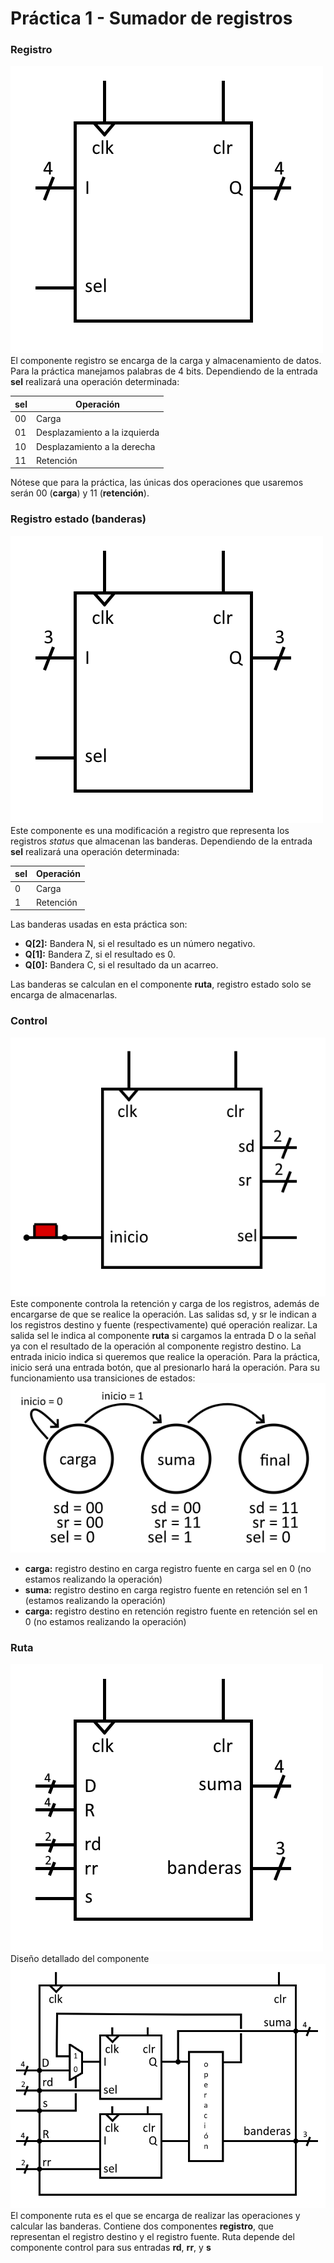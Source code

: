 # Práctica 1 - Sumador de registros

### Registro
![Diseño del componente registro](/P1%20-%20Sumador%20de%20registros/registro.png)
El componente registro se encarga de la carga y almacenamiento de datos. Para la práctica manejamos palabras de 4 bits.
Dependiendo de la entrada **sel** realizará una operación determinada:

| sel | Operación |
| -------- | ------- |
| 00 | Carga |
| 01 | Desplazamiento a la izquierda |
| 10 | Desplazamiento a la derecha |
| 11 | Retención |

Nótese que para la práctica, las únicas dos operaciones que usaremos serán 00 (**carga**) y 11 (**retención**).

### Registro estado (banderas)
![Diseño del componente registro estado](/P1%20-%20Sumador%20de%20registros/registro_estado.png)
Este componente es una modificación a registro que representa los registros *status* que almacenan las banderas.
Dependiendo de la entrada **sel** realizará una operación determinada:

| sel | Operación |
| -------- | ------- |
| 0 | Carga |
| 1 | Retención |

Las banderas usadas en esta práctica son:
* **Q[2]:** Bandera N, si el resultado es un número negativo.
* **Q[1]:** Bandera Z, si el resultado es 0.
* **Q[0]:** Bandera C, si el resultado da un acarreo.

Las banderas se calculan en el componente **ruta**, registro estado solo se encarga de almacenarlas.

### Control
![Diseño del componente control](/P1%20-%20Sumador%20de%20registros/control.png)
Este componente controla la retención y carga de los registros, además de encargarse de que se realice la operación.
Las salidas sd, y sr le indican a los registros destino y fuente (respectivamente) qué operación realizar.
La salida sel le indica al componente **ruta** si cargamos la entrada D o la señal ya con el resultado de la operación al componente registro destino.
La entrada inicio indica si queremos que realice la operación. Para la práctica, inicio será una entrada botón, que al presionarlo hará la operación.
Para su funcionamiento usa transiciones de estados:
![Diagrama de estados del componente control](/P1%20-%20Sumador%20de%20registros/control_estados.png)
* **carga:**
registro destino en carga
registro fuente en carga
sel en 0 (no estamos realizando la operación)
* **suma:**
registro destino en carga
registro fuente en retención
sel en 1 (estamos realizando la operación)
* **carga:**
registro destino en retención
registro fuente en retención
sel en 0 (no estamos realizando la operación)

### Ruta
![Diseño del componente ruta](/P1%20-%20Sumador%20de%20registros/ruta_1.png)
<br>Diseño detallado del componente
![Diseño detallado del componente ruta](/P1%20-%20Sumador%20de%20registros/ruta_2.png)
El componente ruta es el que se encarga de realizar las operaciones y calcular las banderas.
Contiene dos componentes **registro**, que representan el registro destino y el registro fuente.
Ruta depende del componente control para sus entradas **rd**, **rr**, y **s**
